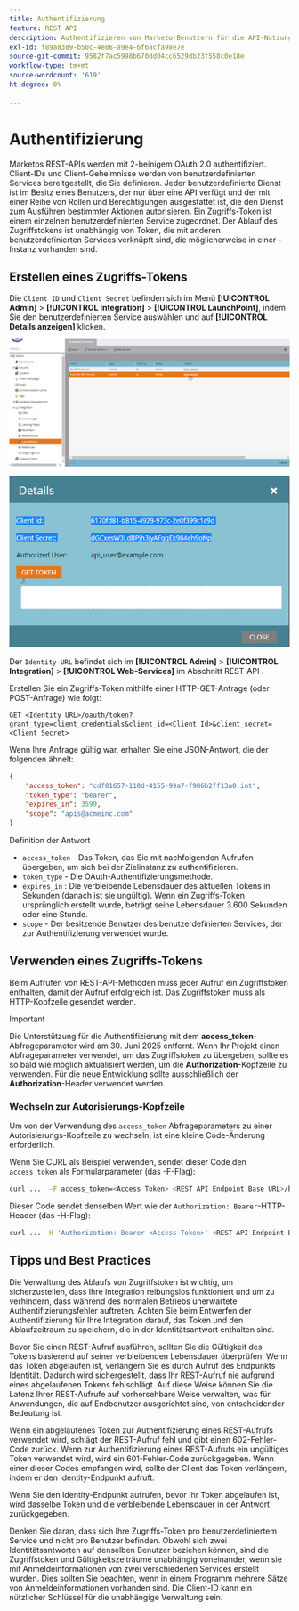 ```yaml
---
title: Authentifizierung
feature: REST API
description: Authentifizieren von Marketo-Benutzern für die API-Nutzung.
exl-id: f89a8389-b50c-4e86-a9e4-6f6acfa98e7e
source-git-commit: 9582f7ac5998b670dd04cc6529db23f558c0e18e
workflow-type: tm+mt
source-wordcount: '619'
ht-degree: 0%

---
```


# Authentifizierung

Marketos REST-APIs werden mit 2-beinigem OAuth 2.0 authentifiziert. Client-IDs und Client-Geheimnisse werden von benutzerdefinierten Services bereitgestellt, die Sie definieren. Jeder benutzerdefinierte Dienst ist im Besitz eines Benutzers, der nur über eine API verfügt und der mit einer Reihe von Rollen und Berechtigungen ausgestattet ist, die den Dienst zum Ausführen bestimmter Aktionen autorisieren. Ein Zugriffs-Token ist einem einzelnen benutzerdefinierten Service zugeordnet. Der Ablauf des Zugriffstokens ist unabhängig von Token, die mit anderen benutzerdefinierten Services verknüpft sind, die möglicherweise in einer -Instanz vorhanden sind.

## Erstellen eines Zugriffs-Tokens

Die `Client ID` und `Client Secret` befinden sich im Menü **[!UICONTROL Admin]** > **[!UICONTROL Integration]** > **[!UICONTROL LaunchPoint]**, indem Sie den benutzerdefinierten Service auswählen und auf **[!UICONTROL Details anzeigen]** klicken.

![REST-Service-Details abrufen](assets/authentication-service-view-details.png)

![Launchpoint-Anmeldeinformationen](assets/admin-launchpoint-credentials.png)

Der `Identity URL` befindet sich im **[!UICONTROL Admin]** > **[!UICONTROL Integration]** > **[!UICONTROL Web-Services]** im Abschnitt REST-API .

Erstellen Sie ein Zugriffs-Token mithilfe einer HTTP-GET-Anfrage (oder POST-Anfrage) wie folgt:

```
GET <Identity URL>/oauth/token?grant_type=client_credentials&client_id=<Client Id>&client_secret=<Client Secret>
```

Wenn Ihre Anfrage gültig war, erhalten Sie eine JSON-Antwort, die der folgenden ähnelt:

```json
{
    "access_token": "cdf01657-110d-4155-99a7-f986b2ff13a0:int",
    "token_type": "bearer",
    "expires_in": 3599,
    "scope": "apis@acmeinc.com"
}
```

Definition der Antwort

- `access_token` - Das Token, das Sie mit nachfolgenden Aufrufen übergeben, um sich bei der Zielinstanz zu authentifizieren.
- `token_type` - Die OAuth-Authentifizierungsmethode.
- `expires_in` : Die verbleibende Lebensdauer des aktuellen Tokens in Sekunden (danach ist sie ungültig). Wenn ein Zugriffs-Token ursprünglich erstellt wurde, beträgt seine Lebensdauer 3.600 Sekunden oder eine Stunde.
- `scope` - Der besitzende Benutzer des benutzerdefinierten Services, der zur Authentifizierung verwendet wurde.

## Verwenden eines Zugriffs-Tokens

Beim Aufrufen von REST-API-Methoden muss jeder Aufruf ein Zugriffstoken enthalten, damit der Aufruf erfolgreich ist.
Das Zugriffstoken muss als HTTP-Kopfzeile gesendet werden.

>[!IMPORTANT]
>
>Die Unterstützung für die Authentifizierung mit dem **access_token**-Abfrageparameter wird am 30. Juni 2025 entfernt. Wenn Ihr Projekt einen Abfrageparameter verwendet, um das Zugriffstoken zu übergeben, sollte es so bald wie möglich aktualisiert werden, um die **Authorization**-Kopfzeile zu verwenden. Für die neue Entwicklung sollte ausschließlich der **Authorization**-Header verwendet werden.

### Wechseln zur Autorisierungs-Kopfzeile


Um von der Verwendung des `access_token` Abfrageparameters zu einer Autorisierungs-Kopfzeile zu wechseln, ist eine kleine Code-Änderung erforderlich.

Wenn Sie CURL als Beispiel verwenden, sendet dieser Code den `access_token` als Formularparameter (das -F-Flag):

```bash
curl ...  -F access_token=<Access Token> <REST API Endpoint Base URL>/bulk/v1/apiCall.json
```

Dieser Code sendet denselben Wert wie der `Authorization: Bearer`-HTTP-Header (das -H-Flag):

```bash
curl ... -H 'Authorization: Bearer <Access Token>' <REST API Endpoint Base URL>/bulk/v1/apiCall.json
```

## Tipps und Best Practices

Die Verwaltung des Ablaufs von Zugriffstoken ist wichtig, um sicherzustellen, dass Ihre Integration reibungslos funktioniert und um zu verhindern, dass während des normalen Betriebs unerwartete Authentifizierungsfehler auftreten. Achten Sie beim Entwerfen der Authentifizierung für Ihre Integration darauf, das Token und den Ablaufzeitraum zu speichern, die in der Identitätsantwort enthalten sind.

Bevor Sie einen REST-Aufruf ausführen, sollten Sie die Gültigkeit des Tokens basierend auf seiner verbleibenden Lebensdauer überprüfen. Wenn das Token abgelaufen ist, verlängern Sie es durch Aufruf des Endpunkts [Identität](https://developer.adobe.com/marketo-apis/api/identity/#tag/Identity/operation/identityUsingGET). Dadurch wird sichergestellt, dass Ihr REST-Aufruf nie aufgrund eines abgelaufenen Tokens fehlschlägt. Auf diese Weise können Sie die Latenz Ihrer REST-Aufrufe auf vorhersehbare Weise verwalten, was für Anwendungen, die auf Endbenutzer ausgerichtet sind, von entscheidender Bedeutung ist.

Wenn ein abgelaufenes Token zur Authentifizierung eines REST-Aufrufs verwendet wird, schlägt der REST-Aufruf fehl und gibt einen 602-Fehler-Code zurück. Wenn zur Authentifizierung eines REST-Aufrufs ein ungültiges Token verwendet wird, wird ein 601-Fehler-Code zurückgegeben. Wenn einer dieser Codes empfangen wird, sollte der Client das Token verlängern, indem er den Identity-Endpunkt aufruft.

Wenn Sie den Identity-Endpunkt aufrufen, bevor Ihr Token abgelaufen ist, wird dasselbe Token und die verbleibende Lebensdauer in der Antwort zurückgegeben.

Denken Sie daran, dass sich Ihre Zugriffs-Token pro benutzerdefiniertem Service und nicht pro Benutzer befinden. Obwohl sich zwei Identitätsantworten auf denselben Benutzer beziehen können, sind die Zugriffstoken und Gültigkeitszeiträume unabhängig voneinander, wenn sie mit Anmeldeinformationen von zwei verschiedenen Services erstellt wurden. Dies sollten Sie beachten, wenn in einem Programm mehrere Sätze von Anmeldeinformationen vorhanden sind. Die Client-ID kann ein nützlicher Schlüssel für die unabhängige Verwaltung sein.

